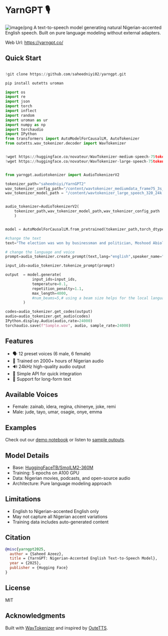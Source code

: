 # YarnGPT 🎙️
![image/png](https://github.com/saheedniyi02/yarngpt/blob/main/notebooks%2Faudio_0c026c21-f432-4d20-a86b-899a10d9ed60.webp)
A text-to-speech model generating natural Nigerian-accented English speech. Built on pure language modeling without external adapters.

Web Url: https://yarngpt.co/

## Quick Start

```python

!git clone https://github.com/saheedniyi02/yarngpt.git

pip install outetts uroman

import os
import re
import json
import torch
import inflect
import random
import uroman as ur
import numpy as np
import torchaudio
import IPython
from transformers import AutoModelForCausalLM, AutoTokenizer
from outetts.wav_tokenizer.decoder import WavTokenizer


!wget https://huggingface.co/novateur/WavTokenizer-medium-speech-75token/resolve/main/wavtokenizer_mediumdata_frame75_3s_nq1_code4096_dim512_kmeans200_attn.yaml
!wget https://huggingface.co/novateur/WavTokenizer-large-speech-75token/resolve/main/wavtokenizer_large_speech_320_24k.ckpt


from yarngpt.audiotokenizer import AudioTokenizerV2

tokenizer_path="saheedniyi/YarnGPT2"
wav_tokenizer_config_path="/content/wavtokenizer_mediumdata_frame75_3s_nq1_code4096_dim512_kmeans200_attn.yaml"
wav_tokenizer_model_path = "/content/wavtokenizer_large_speech_320_24k.ckpt"


audio_tokenizer=AudioTokenizerV2(
    tokenizer_path,wav_tokenizer_model_path,wav_tokenizer_config_path
    )


model = AutoModelForCausalLM.from_pretrained(tokenizer_path,torch_dtype="auto").to(audio_tokenizer.device)

#change the text
text="The election was won by businessman and politician, Moshood Abiola, but Babangida annulled the results, citing concerns over national security."

# change the language and voice
prompt=audio_tokenizer.create_prompt(text,lang="english",speaker_name="idera")

input_ids=audio_tokenizer.tokenize_prompt(prompt)

output  = model.generate(
            input_ids=input_ids,
            temperature=0.1,
            repetition_penalty=1.1,
            max_length=4000,
            #num_beams=5,# using a beam size helps for the local languages but not english
        )

codes=audio_tokenizer.get_codes(output)
audio=audio_tokenizer.get_audio(codes)
IPython.display.Audio(audio,rate=24000)
torchaudio.save(f"Sample.wav", audio, sample_rate=24000)

```

## Features

- 🗣️ 12 preset voices (6 male, 6 female)
- 🎯 Trained on 2000+ hours of Nigerian audio
- 🔊 24kHz high-quality audio output
- 🚀 Simple API for quick integration
- 📝 Support for long-form text

## Available Voices
- Female: zainab, idera, regina, chinenye, joke, remi
- Male: jude, tayo, umar, osagie, onye, emma

## Examples

Check out our [demo notebook](link-to-notebook) or listen to [sample outputs](https://huggingface.co/saheedniyi/YarnGPT/tree/main/audio).

## Model Details

- Base: [HuggingFaceTB/SmolLM2-360M](https://huggingface.co/HuggingFaceTB/SmolLM2-360M)
- Training: 5 epochs on A100 GPU
- Data: Nigerian movies, podcasts, and open-source audio
- Architecture: Pure language modeling approach

## Limitations

- English to Nigerian-accented English only
- May not capture all Nigerian accent variations
- Training data includes auto-generated content

## Citation

```bibtex
@misc{yarngpt2025,
  author = {Saheed Azeez},
  title = {YarnGPT: Nigerian-Accented English Text-to-Speech Model},
  year = {2025},
  publisher = {Hugging Face}
}
```

## License
MIT

## Acknowledgments
Built with [WavTokenizer](https://github.com/jishengpeng/WavTokenizer) and inspired by [OuteTTS](https://huggingface.co/OuteAI/OuteTTS-0.2-500M/).
